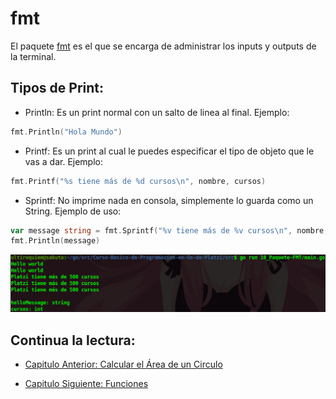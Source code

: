 # fmt
El paquete [fmt](https://golang.org/pkg/fmt) es el que se encarga de administrar los inputs y outputs de la terminal.

## Tipos de Print:
- Println: Es un print normal con un salto de linea al final. Ejemplo:
```go
fmt.Println("Hola Mundo")
```
- Printf: Es un print al cual le puedes especificar el tipo de objeto que le vas a dar. Ejemplo:
```go
fmt.Printf("%s tiene más de %d cursos\n", nombre, cursos)
```
- Sprintf: No imprime nada en consola, simplemente lo guarda como un String. Ejemplo de uso:
```go
var message string = fmt.Sprintf("%v tiene más de %v cursos\n", nombre, cursos)
fmt.Println(message)
```

<div align="center">
<a href="https://youtu.be/vhL91VdPSI8"><img src="./../../img/10-min.png"/></a>
</div>

## Continua la lectura:
- [Capitulo Anterior: Calcular el Área de un Circulo](./../09_Area-Circulo)                                                                 

- [Capitulo Siguiente: Funciones](./../11_Funciones)